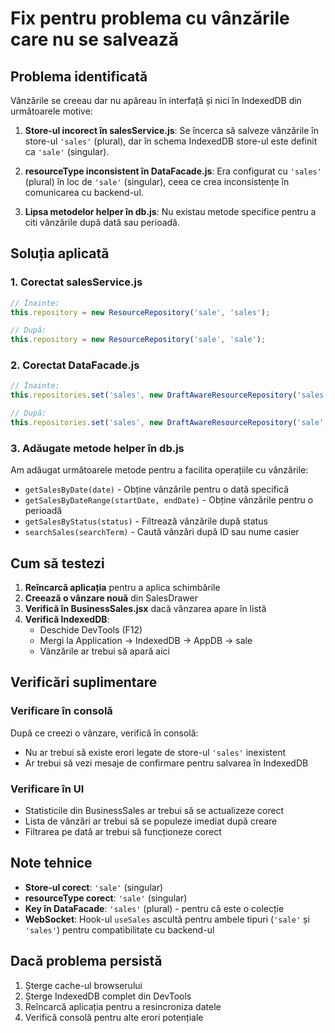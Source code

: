 # Fix pentru problema cu vânzările care nu se salvează

## Problema identificată

Vânzările se creeau dar nu apăreau în interfață și nici în IndexedDB din următoarele motive:

1. **Store-ul incorect în salesService.js**: Se încerca să salveze vânzările în store-ul `'sales'` (plural), dar în schema IndexedDB store-ul este definit ca `'sale'` (singular).

2. **resourceType inconsistent în DataFacade.js**: Era configurat cu `'sales'` (plural) în loc de `'sale'` (singular), ceea ce crea inconsistențe în comunicarea cu backend-ul.

3. **Lipsa metodelor helper în db.js**: Nu existau metode specifice pentru a citi vânzările după dată sau perioadă.

## Soluția aplicată

### 1. Corectat salesService.js
```javascript
// Înainte:
this.repository = new ResourceRepository('sale', 'sales');

// După:
this.repository = new ResourceRepository('sale', 'sale');
```

### 2. Corectat DataFacade.js
```javascript
// Înainte:
this.repositories.set('sales', new DraftAwareResourceRepository('sales', 'sale'));

// După:
this.repositories.set('sales', new DraftAwareResourceRepository('sale', 'sale'));
```

### 3. Adăugate metode helper în db.js
Am adăugat următoarele metode pentru a facilita operațiile cu vânzările:
- `getSalesByDate(date)` - Obține vânzările pentru o dată specifică
- `getSalesByDateRange(startDate, endDate)` - Obține vânzările pentru o perioadă
- `getSalesByStatus(status)` - Filtrează vânzările după status
- `searchSales(searchTerm)` - Caută vânzări după ID sau nume casier

## Cum să testezi

1. **Reîncarcă aplicația** pentru a aplica schimbările
2. **Creează o vânzare nouă** din SalesDrawer
3. **Verifică în BusinessSales.jsx** dacă vânzarea apare în listă
4. **Verifică IndexedDB**:
   - Deschide DevTools (F12)
   - Mergi la Application → IndexedDB → AppDB → sale
   - Vânzările ar trebui să apară aici

## Verificări suplimentare

### Verificare în consolă
După ce creezi o vânzare, verifică în consolă:
- Nu ar trebui să existe erori legate de store-ul `'sales'` inexistent
- Ar trebui să vezi mesaje de confirmare pentru salvarea în IndexedDB

### Verificare în UI
- Statisticile din BusinessSales ar trebui să se actualizeze corect
- Lista de vânzări ar trebui să se populeze imediat după creare
- Filtrarea pe dată ar trebui să funcționeze corect

## Note tehnice

- **Store-ul corect**: `'sale'` (singular)
- **resourceType corect**: `'sale'` (singular)
- **Key în DataFacade**: `'sales'` (plural) - pentru că este o colecție
- **WebSocket**: Hook-ul `useSales` ascultă pentru ambele tipuri (`'sale'` și `'sales'`) pentru compatibilitate cu backend-ul

## Dacă problema persistă

1. Șterge cache-ul browserului
2. Șterge IndexedDB complet din DevTools
3. Reîncarcă aplicația pentru a resincroniza datele
4. Verifică consolă pentru alte erori potențiale

